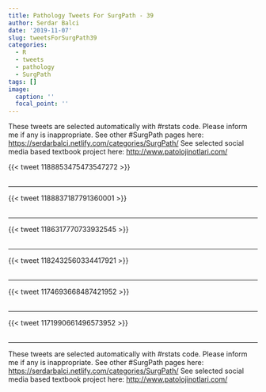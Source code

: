 ```yaml
---
title: Pathology Tweets For SurgPath - 39
author: Serdar Balci
date: '2019-11-07'
slug: tweetsForSurgPath39
categories:
  - R
  - tweets
  - pathology
  - SurgPath
tags: []
image:
  caption: ''
  focal_point: ''
---
```



These tweets are selected automatically with #rstats code. Please inform me if any is inappropriate.
See other #SurgPath pages here: https://serdarbalci.netlify.com/categories/SurgPath/ 
See selected social media based textbook project here: http://www.patolojinotlari.com/

{{< tweet 1188853475473547272 >}}
<br>
<br>
<hr>
{{< tweet 1188837187791360001 >}}
<br>
<br>
<hr>
{{< tweet 1186317770733932545 >}}
<br>
<br>
<hr>
{{< tweet 1182432560334417921 >}}
<br>
<br>
<hr>
{{< tweet 1174693668487421952 >}}
<br>
<br>
<hr>
{{< tweet 1171990661496573952 >}}
<br>
<br>
<hr>


These tweets are selected automatically with #rstats code. Please inform me if any is inappropriate.
See other #SurgPath pages here: https://serdarbalci.netlify.com/categories/SurgPath/ 
See selected social media based textbook project here: http://www.patolojinotlari.com/
